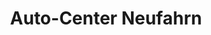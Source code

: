 ---
title: "Auto-Center Neufahrn"
url: /neufahrn-bei-freising/auto-center-neufahrn/
shop: Autohaus
---